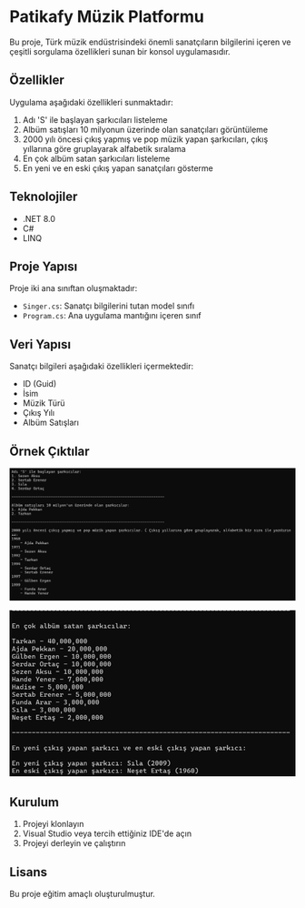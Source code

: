 # Patikafy Müzik Platformu

Bu proje, Türk müzik endüstrisindeki önemli sanatçıların bilgilerini içeren ve çeşitli sorgulama özellikleri sunan bir konsol uygulamasıdır.

## Özellikler

Uygulama aşağıdaki özellikleri sunmaktadır:

1. Adı 'S' ile başlayan şarkıcıları listeleme
2. Albüm satışları 10 milyonun üzerinde olan sanatçıları görüntüleme
3. 2000 yılı öncesi çıkış yapmış ve pop müzik yapan şarkıcıları, çıkış yıllarına göre gruplayarak alfabetik sıralama
4. En çok albüm satan şarkıcıları listeleme
5. En yeni ve en eski çıkış yapan sanatçıları gösterme

## Teknolojiler

- .NET 8.0
- C#
- LINQ

## Proje Yapısı

Proje iki ana sınıftan oluşmaktadır:

- `Singer.cs`: Sanatçı bilgilerini tutan model sınıfı
- `Program.cs`: Ana uygulama mantığını içeren sınıf

## Veri Yapısı

Sanatçı bilgileri aşağıdaki özellikleri içermektedir:

- ID (Guid)
- İsim
- Müzik Türü
- Çıkış Yılı
- Albüm Satışları

## Örnek Çıktılar

![image](output1.png)

![image](output2.png)

## Kurulum

1. Projeyi klonlayın
2. Visual Studio veya tercih ettiğiniz IDE'de açın
3. Projeyi derleyin ve çalıştırın

## Lisans

Bu proje eğitim amaçlı oluşturulmuştur.
